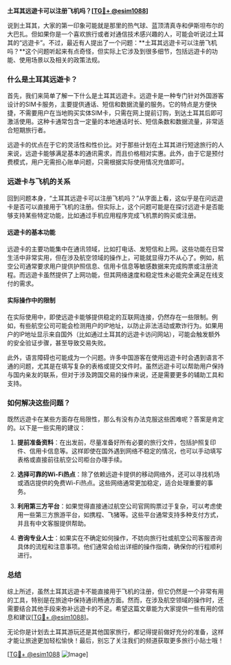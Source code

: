 **土耳其远遊卡可以注册飞机吗？[[TG💪+ @esim1088](https://t.me/s/esim1088)]**

说到土耳其，大家的第一印象可能就是那里的热气球、蓝顶清真寺和伊斯坦布尔的大巴扎。但如果你是一个喜欢旅行或者对通信技术感兴趣的人，可能会听说过土耳其的“远遊卡”。不过，最近有人提出了一个问题：**土耳其远遊卡可以注册飞机吗？**这个问题听起来有点奇怪，但实际上它涉及到很多细节，包括远遊卡的功能、使用场景以及相关的政策法规。

### 什么是土耳其远遊卡？

首先，我们来简单了解一下什么是土耳其远遊卡。远遊卡是一种专门针对外国游客设计的SIM卡服务，主要提供通话、短信和数据流量的服务。它的特点是方便快捷，不需要用户在当地购买实体SIM卡，只需在网上提前订购，到达土耳其后即可激活使用。这种卡通常包含一定量的本地通话时长、短信条数和数据流量，非常适合短期旅行者。

远遊卡的优点在于它的灵活性和性价比。对于那些计划在土耳其进行短途旅行的人来说，远遊卡能够满足基本的通讯需求，而且价格相对实惠。此外，由于它是预付费模式，用户无需担心账单问题，只需根据实际使用情况充值即可。

### 远遊卡与飞机的关系

回到问题本身，“土耳其远遊卡可以注册飞机吗？”从字面上看，这似乎是在问远遊卡是否可以直接用于飞机的注册。但实际上，这个问题可能是在探讨远遊卡是否能够支持某些特定功能，比如通过手机应用程序完成飞机票的购买或注册。

#### 远遊卡的基本功能

远遊卡的主要功能集中在通讯领域，比如打电话、发短信和上网。这些功能在日常生活中非常实用，但在涉及航空领域的操作上，可能就显得力不从心了。例如，航空公司通常要求用户提供护照信息、信用卡信息等敏感数据来完成购票或注册流程。而远遊卡虽然提供了上网功能，但其网络速度和稳定性未必能完全满足在线支付的需求。

#### 实际操作中的限制

在实际使用中，即使远遊卡能够提供稳定的互联网连接，仍然存在一些限制。例如，有些航空公司可能会检测用户的IP地址，以防止非法活动或欺诈行为。如果用户的IP地址显示来自国外（比如通过土耳其的远遊卡访问网站），可能会触发额外的安全验证步骤，甚至导致交易失败。

此外，语言障碍也可能成为一个问题。许多中国游客在使用远遊卡时会遇到语言不通的问题，尤其是在填写复杂的表格或提交文件时。虽然远遊卡可以帮助用户保持与国内亲友的联系，但对于涉及跨国交易的操作来说，还是需要更多的辅助工具和支持。

### 如何解决这些问题？

既然远遊卡在某些方面存在局限性，那么有没有办法克服这些困难呢？答案是肯定的。以下是一些实用的建议：

1. **提前准备资料**：在出发前，尽量准备好所有必要的旅行文件，包括护照复印件、信用卡信息等。这样即使在国外遇到网络不稳定的情况，也可以手动填写表格或直接前往航空公司柜台办理手续。

2. **选择可靠的Wi-Fi热点**：除了依赖远遊卡提供的移动网络外，还可以寻找机场或酒店提供的免费Wi-Fi热点。这些网络通常更加稳定，适合处理重要的事务。

3. **利用第三方平台**：如果觉得直接通过航空公司官网购票过于复杂，可以考虑使用一些第三方旅游平台，如携程、飞猪等。这些平台通常支持多种支付方式，并且有中文客服提供帮助。

4. **咨询专业人士**：如果实在不确定如何操作，不妨向旅行社或航空公司客服咨询具体的流程和注意事项。他们通常会给出详细的操作指南，确保你的行程顺利进行。

### 总结

综上所述，虽然土耳其远遊卡不能直接用于飞机的注册，但它仍然是一个非常有用的工具，特别是在旅途中保持通讯畅通方面。然而，在涉及航空领域的操作时，还需要结合其他手段来弥补远遊卡的不足。希望这篇文章能为大家提供一些有用的信息和建议[[TG💪+ @esim1088](https://t.me/s/esim1088)]。

无论你是计划去土耳其游玩还是其他国家旅行，都记得提前做好充分的准备，这样才能让旅途更加轻松愉快！最后，别忘了关注我们的频道获取更多旅行小贴士哦！

[[TG💪+ @esim1088](https://t.me/s/esim1088) ![Image](https://i.postimg.cc/4NQfJmqS/Snipaste-2025-05-13-00-14-12.png)]